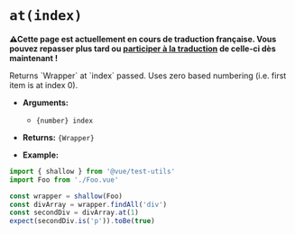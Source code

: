 # `at(index)`

<p><strong>⚠Cette page est actuellement en cours de traduction française. Vous pouvez repasser plus tard ou <a href="https://github.com/vuejs-fr/vue-test-utils" target="_blank">participer à la traduction</a> de celle-ci dès maintenant !</strong></p><p>Returns `Wrapper` at `index` passed. Uses zero based numbering (i.e. first item is at index 0).</p>

- **Arguments:**
  - `{number} index`

- **Returns:** `{Wrapper}`

- **Example:**

```js
import { shallow } from '@vue/test-utils'
import Foo from './Foo.vue'

const wrapper = shallow(Foo)
const divArray = wrapper.findAll('div')
const secondDiv = divArray.at(1)
expect(secondDiv.is('p')).toBe(true)
```
